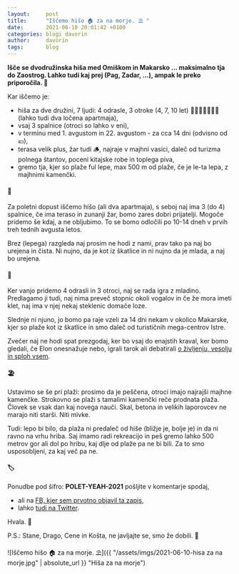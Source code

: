 ```yaml
---
layout:     post
title:      "Iščemo hišo 🏠 za na morje. ⛱ "
date:       2021-06-10 20:01:42 +0100
categories: blogi davorin
author:		davorin
tags:		blog
---
```


**Išče se dvodružinska hiša med Omiškom in Makarsko ... maksimalno tja do Zaostrog. Lahko tudi kaj prej (Pag, Zadar, ...), ampak le preko priporočila. 🔎**

Kar iščemo je:
- hiša za dve družini, 7 ljudi: 4 odrasle, 3 otroke (4, 7, 10 let) 👨‍👩‍👧👨‍👩‍👧‍👦 (lahko tudi dva ločena apartmaja),
- vsaj 3 spalnice (otroci so lahko v eni),
- v terminu med 1. avgustom in 22. avgustom - za cca 14 dni (odvisno od 💶),
- terasa velik plus, žar tudi 🪵, najraje v majhni vasici, daleč od turizma polnega štantov, poceni kitajske robe in toplega piva, 
- gremo tja, kjer so plaže ful lepe, max 500 m od plaže, če je le-ta lepa, z majhnimi kamenčki.

#### 🏡 
Za poletni dopust iščemo hišo (ali dva apartmaja), s seboj naj ima 3 (do 4) spalnice, če ima teraso in zunanji žar, bomo zares dobri prijatelji. Mogoče pridemo še kdaj, a ne obljubimo. To se bomo odločili po 10-14 dneh v prvih treh tednih avgusta letos.

Brez (lepega) razgleda naj prosim ne hodi z nami, prav tako pa naj bo urejena in čista. Ni nujno, da je kot iz škatlice in ni nujno da je mlada, a naj bo urejena.

#### 🥃 
Ker vanjo pridemo 4 odrasli in 3 otroci, naj se rada igra z mladino. Predlagamo ji tudi, naj nima preveč stopnic okoli vogalov in če že mora imeti klet, naj ima v njej nekaj steklenic domače loze. 

Slednje ni njuno, jo bomo pa raje vzeli za 14 dni nekam v okolico Makarske, kjer so plaže kot iz škatlice in smo daleč od turističnih mega-centrov Istre. 

Zvečer naj ne hodi spat prezgodaj, ker bo vsaj do enajstih kraval, ker bomo gledali, če Elon onesnažuje nebo, igrali tarok ali debatirali [o življenju, vesolju in sploh vsem](https://opravicujemo.se/).

#### 🏖 
Ustavimo se še pri plaži: prosimo da je peščena, otroci imajo najrajši majhne kamenčke. Strokovno se plaži s tamalimi kamenčki reče prodnata plaža. Človek se vsak dan kaj novega nauči. Skal, betona in velikih laporovcev ne marajo niti starši. Niti mivke. 

Tudi: lepo bi bilo, da plaža ni predaleč od hiše (bližje je, bolje je) in da ni ravno na vrhu hriba. Saj imamo radi rekreacijo in peš gremo lahko 500 metrov gor ali dol po hribu, kaj dlje od plaže pa ne bi bili. Za to smo usposobljeni, za kaj več pa ne.

#### 🏷
Ponudbe pod šifro: **POLET-YEAH-2021** pošljite v komentarje spodaj, 
- ali na [FB, kjer sem prvotno objavil ta zapis](https://www.facebook.com/DavorinPavlica/posts/10159704834589260),
- lahko [tudi na Twitter](https://twitter.com/DavorinPavlica/status/1403064149618266112).

Hvala. 🙏

P.S.: Stane, Drago, Cene in Košta, ne javljajte se, smo že dobili. 👋

![Iščemo hišo 🏠 za na morje. ⛱]({{ "/assets/imgs/2021-06-10-hisa za na morje.jpg" | absolute_url }} "Hiša za na morje")